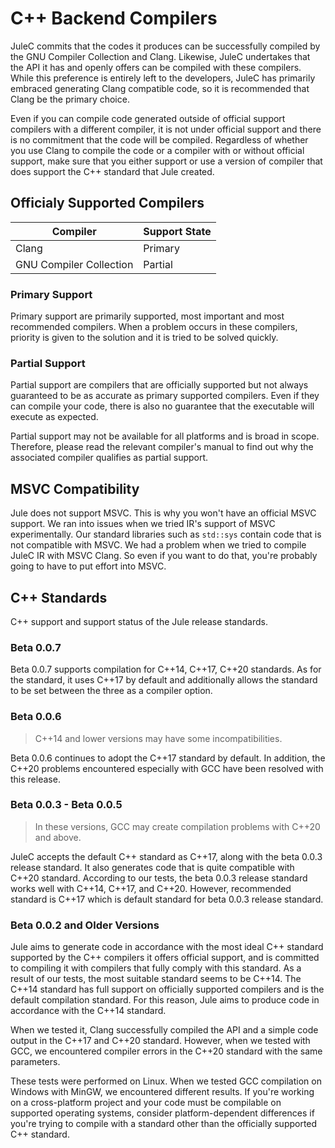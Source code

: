 # C++ Backend Compilers

JuleC commits that the codes it produces can be successfully compiled by the GNU Compiler Collection and Clang. Likewise, JuleC undertakes that the API it has and openly offers can be compiled with these compilers. While this preference is entirely left to the developers, JuleC has primarily embraced generating Clang compatible code, so it is recommended that Clang be the primary choice.

Even if you can compile code generated outside of official support compilers with a different compiler, it is not under official support and there is no commitment that the code will be compiled. Regardless of whether you use Clang to compile the code or a compiler with or without official support, make sure that you either support or use a version of compiler that does support the C++ standard that Jule created.

## Officialy Supported Compilers

| Compiler                | Support State                          |
|-------------------------|----------------------------------------|
| Clang                   | <div class="green">Primary</div>       |
| GNU Compiler Collection | <div class="orange">Partial</div>      |

### Primary Support

Primary support are primarily supported, most important and most recommended compilers. When a problem occurs in these compilers, priority is given to the solution and it is tried to be solved quickly.

### Partial Support

Partial support are compilers that are officially supported but not always guaranteed to be as accurate as primary supported compilers. Even if they can compile your code, there is also no guarantee that the executable will execute as expected.

Partial support may not be available for all platforms and is broad in scope. Therefore, please read the relevant compiler's manual to find out why the associated compiler qualifies as partial support.

## MSVC Compatibility

Jule does not support MSVC. This is why you won't have an official MSVC support. We ran into issues when we tried IR's support of MSVC experimentally. Our standard libraries such as `std::sys` contain code that is not compatible with MSVC. We had a problem when we tried to compile JuleC IR with MSVC Clang. So even if you want to do that, you're probably going to have to put effort into MSVC.

## C++ Standards

C++ support and support status of the Jule release standards.

### Beta 0.0.7

Beta 0.0.7 supports compilation for C++14, C++17, C++20 standards. As for the standard, it uses C++17 by default and additionally allows the standard to be set between the three as a compiler option.

### Beta 0.0.6

> C++14 and lower versions may have some incompatibilities.

Beta 0.0.6 continues to adopt the C++17 standard by default. In addition, the C++20 problems encountered especially with GCC have been resolved with this release.

### Beta 0.0.3 - Beta 0.0.5

> In these versions, GCC may create compilation problems with C++20 and above.

JuleC accepts the default C++ standard as C++17, along with the beta 0.0.3 release standard. It also generates code that is quite compatible with C++20 standard. According to our tests, the beta 0.0.3 release standard works well with C++14, C++17, and C++20. However, recommended standard is C++17 which is default standard for beta 0.0.3 release standard.

### Beta 0.0.2 and Older Versions

Jule aims to generate code in accordance with the most ideal C++ standard supported by the C++ compilers it offers official support, and is committed to compiling it with compilers that fully comply with this standard. As a result of our tests, the most suitable standard seems to be C++14. The C++14 standard has full support on officially supported compilers and is the default compilation standard. For this reason, Jule aims to produce code in accordance with the C++14 standard.

When we tested it, Clang successfully compiled the API and a simple code output in the C++17 and C++20 standard. However, when we tested with GCC, we encountered compiler errors in the C++20 standard with the same parameters.

These tests were performed on Linux. When we tested GCC compilation on Windows with MinGW, we encountered different results. If you're working on a cross-platform project and your code must be compilable on supported operating systems, consider platform-dependent differences if you're trying to compile with a standard other than the officially supported C++ standard.
